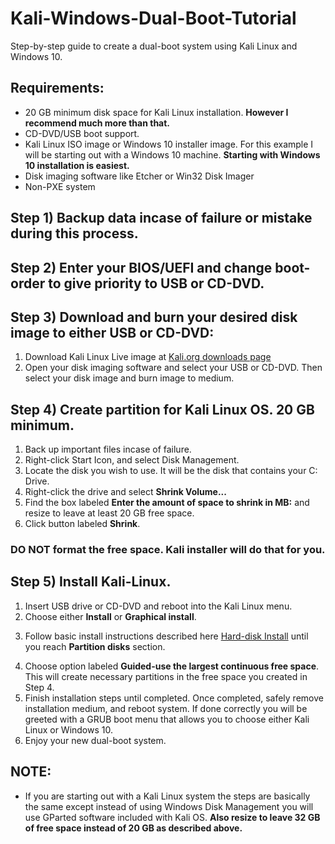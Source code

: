 # Kali-Windows-Dual-Boot-Tutorial
Step-by-step guide to create a dual-boot system using Kali Linux and Windows 10.

## Requirements:
- 20 GB minimum disk space for Kali Linux installation. **However I recommend much more than that.**
- CD-DVD/USB boot support.
- Kali Linux ISO image or Windows 10 installer image. For this example I will be starting out with a Windows 10 machine. **Starting with Windows 10 installation is easiest.**
- Disk imaging software like Etcher or Win32 Disk Imager
- Non-PXE system

## Step 1) Backup data incase of failure or mistake during this process.

## Step 2) Enter your BIOS/UEFI and change boot-order to give priority to USB or CD-DVD.

## Step 3) Download and burn your desired disk image to either USB or CD-DVD:
1. Download Kali Linux Live image at [Kali.org downloads page](https://www.kali.org/downloads/)
2. Open your disk imaging software and select your USB or CD-DVD. Then select your disk image and burn image to medium.

## Step 4) Create partition for Kali Linux OS. 20 GB minimum. 
1. Back up important files incase of failure.  
2. Right-click Start Icon, and select Disk Management. 
3. Locate the disk you wish to use. It will be the disk that contains your C: Drive.
4. Right-click the drive and select **Shrink Volume...**
5. Find the box labeled **Enter the amount of space to shrink in MB:** and resize to leave at least 20 GB free space.
6. Click button labeled **Shrink**.

### DO NOT format the free space. Kali installer will do that for you.

## Step 5) Install Kali-Linux.
1. Insert USB drive or CD-DVD and reboot into the Kali Linux menu.
2. Choose either **Install** or **Graphical install**.
3) Follow basic install instructions described here [Hard-disk Install](https://www.kali.org/docs/installation/kali-linux-hard-disk-install/) until you reach **Partition disks** section.
4. Choose option labeled **Guided-use the largest continuous free space**. This will create necessary partitions in the free space you created in Step 4.
5. Finish installation steps until completed. Once completed, safely remove installation medium, and reboot system. If done correctly you will be greeted with a GRUB boot menu that allows you to choose either Kali Linux or Windows 10. 
6. Enjoy your new dual-boot system. 


## NOTE:
- If you are starting out with a Kali Linux system the steps are basically the same except instead of using Windows Disk Management you will use GParted software included with Kali OS. **Also resize to leave 32 GB of free space instead of 20 GB as described above.**
